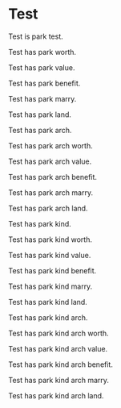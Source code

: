 # Test

Test is park test.

Test has park worth.

Test has park value.

Test has park benefit.

Test has park marry.

Test has park land.

Test has park arch.

Test has park arch worth.

Test has park arch value.

Test has park arch benefit.

Test has park arch marry.

Test has park arch land.

Test has park kind.

Test has park kind worth.

Test has park kind value.

Test has park kind benefit.

Test has park kind marry.

Test has park kind land.

Test has park kind arch.

Test has park kind arch worth.

Test has park kind arch value.

Test has park kind arch benefit.

Test has park kind arch marry.

Test has park kind arch land.